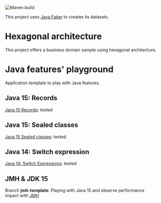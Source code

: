 ![Maven build](https://github.com/jzanon/jdk15-test/workflows/Maven%20build/badge.svg)

This project uses [Java Faker](http://dius.github.io/java-faker/) to creates its datasets.

# Hexagonal architecture

This project offers a business domain sample using hexagonal architecture.

# Java features' playground

Application template to play with Java features.

## Java 15: Records

[Java 15 Records](https://openjdk.java.net/jeps/359): tested 

## Java 15: Sealed classes

[Java 15 Sealed classes](https://openjdk.java.net/jeps/360): tested 

## Java 14: Switch expression

[Java 14: Switch Expressions](https://openjdk.java.net/jeps/361): tested 

## JMH & JDK 15

Branch **jmh-template**: Playing with Java 15 and observe performance impact with [JMH](https://openjdk.java.net/projects/code-tools/jmh/)
